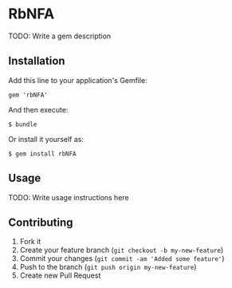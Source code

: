 # RbNFA

TODO: Write a gem description

## Installation

Add this line to your application's Gemfile:

    gem 'rbNFA'

And then execute:

    $ bundle

Or install it yourself as:

    $ gem install rbNFA

## Usage

TODO: Write usage instructions here

## Contributing

1. Fork it
2. Create your feature branch (`git checkout -b my-new-feature`)
3. Commit your changes (`git commit -am 'Added some feature'`)
4. Push to the branch (`git push origin my-new-feature`)
5. Create new Pull Request
